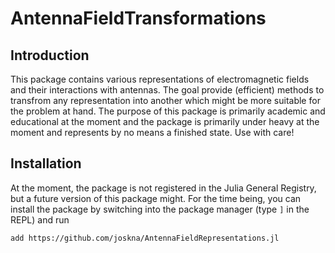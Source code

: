 # AntennaFieldTransformations

## Introduction
This package contains various representations of electromagnetic fields and their interactions with antennas. 
The goal provide (efficient) methods to transfrom any representation into another which might be more suitable for the problem at hand.
The purpose of this package is primarily academic and educational at the moment and the package is primarily under heavy at the moment and represents by no means a finished state. Use with care!

## Installation
At the moment, the package is not registered in the Julia General Registry, but a future version of this package might.
For the time being, you can install the package by switching into the package manager (type `]` in the REPL) and run
```
add https://github.com/joskna/AntennaFieldRepresentations.jl
```
